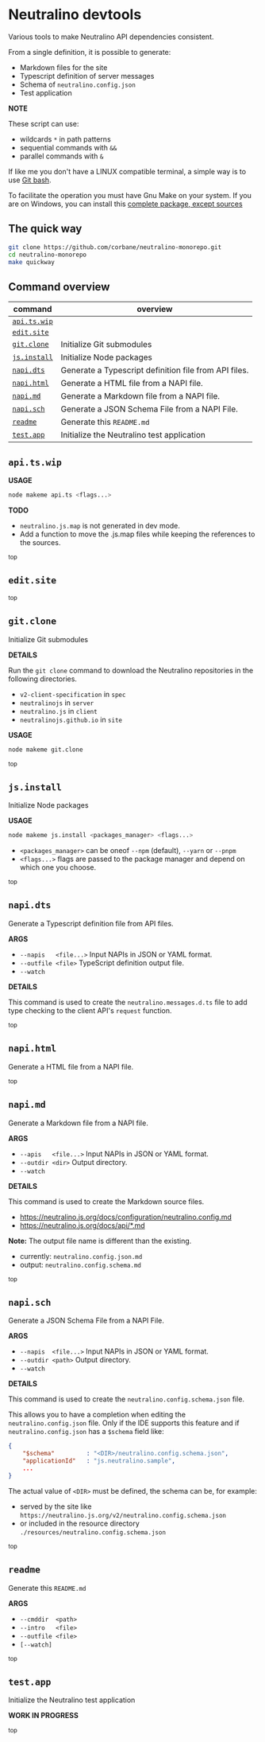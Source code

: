 # Neutralino devtools

Various tools to make Neutralino API dependencies consistent.

From a single definition, it is possible to generate:

- Markdown files for the site
- Typescript definition of server messages
- Schema of `neutralino.config.json`
- Test application


**NOTE** 

These script can use:
- wildcards `*` in path patterns
- sequential commands with `&&`
- parallel commands with `&`

If like me you don't have a LINUX compatible terminal, a simple way is to use [Git bash](https://git-scm.com/downloads).

To facilitate the operation you must have Gnu Make on your system.
If you are on Windows, you can install this [complete package, except sources](http://gnuwin32.sourceforge.net/packages/make.htm)

## The quick way

```bash
git clone https://github.com/corbane/neutralino-monorepo.git
cd neutralino-monorepo
make quickway
```
## Command overview

command | overview
--- | ---
[`api.ts.wip`](#apitswip) | 
[`edit.site`](#editsite) | 
[`git.clone`](#gitclone) | Initialize Git submodules
[`js.install`](#jsinstall) | Initialize Node packages
[`napi.dts`](#napidts) | Generate a Typescript definition file from API files.
[`napi.html`](#napihtml) | Generate a HTML file from a NAPI file.
[`napi.md`](#napimd) | Generate a Markdown file from a NAPI file.
[`napi.sch`](#napisch) | Generate a JSON Schema File from a NAPI File.
[`readme`](#readme) | Generate this `README.md`
[`test.app`](#testapp) | Initialize the Neutralino test application

## `api.ts.wip`

**USAGE**

```bash
node makeme api.ts <flags...>
```

**TODO**

- `neutralino.js.map` is not generated in dev mode.
- Add a function to move the .js.map files while keeping the references to the sources.


[<sub>top</sub>](#command-overview)

## `edit.site`


[<sub>top</sub>](#command-overview)

## `git.clone`

Initialize Git submodules

**DETAILS**

Run the `git clone` command to download the Neutralino repositories in the following directories.

- `v2-client-specification` in `spec`
- `neutralinojs` in `server`
- `neutralino.js` in `client`
- `neutralinojs.github.io` in `site`

**USAGE**

```bash
node makeme git.clone
```


[<sub>top</sub>](#command-overview)

## `js.install`

Initialize Node packages

**USAGE**

```bash
node makeme js.install <packages_manager> <flags...>
```

- `<packages_manager>` can be oneof `--npm` (default), `--yarn` or `--pnpm`
- `<flags...>` flags are passed to the package manager and depend on which one you choose.


[<sub>top</sub>](#command-overview)

## `napi.dts`

Generate a Typescript definition file from API files.

**ARGS**

- `--napis   <file...>` Input NAPIs in JSON or YAML format.
- `--outfile <file>`    TypeScript definition output file.
- `--watch`

**DETAILS**

This command is used to create the `neutralino.messages.d.ts`
file to add type checking to the client API's `request` function.


[<sub>top</sub>](#command-overview)

## `napi.html`

Generate a HTML file from a NAPI file.


[<sub>top</sub>](#command-overview)

## `napi.md`

Generate a Markdown file from a NAPI file.

**ARGS**

- `--apis   <file...>`  Input NAPIs in JSON or YAML format.
- `--outdir <dir>`      Output directory.
- `--watch`

**DETAILS**

This command is used to create the Markdown source files.
- https://neutralino.js.org/docs/configuration/neutralino.config.md
- https://neutralino.js.org/docs/api/*.md

**Note:** The output file name is different than the existing.
- currently: `neutralino.config.json.md`
- output: `neutralino.config.schema.md`


[<sub>top</sub>](#command-overview)

## `napi.sch`

Generate a JSON Schema File from a NAPI File.

**ARGS**

- `--napis  <file...>` Input NAPIs in JSON or YAML format.
- `--outdir <path>`    Output directory.
- `--watch`

**DETAILS**

This command is used to create the `neutralino.config.schema.json` file.

This allows you to have a completion when editing the `neutralino.config.json` file.
Only if the IDE supports this feature and if `neutralino.config.json` has a `$schema` field like:

```json
{
    "$schema"         : "<DIR>/neutralino.config.schema.json",
    "applicationId"   : "js.neutralino.sample",
    ...
}
```

The actual value of `<DIR>` must be defined, the schema can be, for example:
- served by the site like `https://neutralino.js.org/v2/neutralino.config.schema.json`
- or included in the resource directory `./resources/neutralino.config.schema.json`


[<sub>top</sub>](#command-overview)

## `readme`

Generate this `README.md`

**ARGS**

* `--cmddir  <path>`
* `--intro   <file>`
* `--outfile <file>`
* `[--watch]`


[<sub>top</sub>](#command-overview)

## `test.app`

Initialize the Neutralino test application

**WORK IN PROGRESS**




[<sub>top</sub>](#command-overview)

